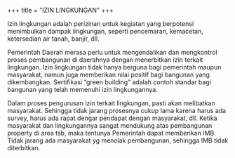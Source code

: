 +++
title = "IZIN LINGKUNGAN"
+++

<!--more-->

Izin lingkungan adalah perizinan untuk kegiatan yang berpotensi menimbulkan dampak lingkungan, seperti pencemaran, kemacetan, ketersedian air tanah, banjir, dll.

 

Pemerintah Daerah merasa perlu untuk mengendalikan dan mengkontrol proses pembangunan di daerahnya dengan menerbitkan izin terkait lingkungan. Izin lingkungan tidak hanya berguna bagi pemerintah maupun masyarakat, namun juga memberikan nilai positif bagi bangunan yang dikembangkan. Sertifikasi “green building” adalah contoh standar bagi bangunan yang telah memenuhi izin lingkungannya.

 

Dalam proses pengurusan izin terkait lingkungan, pasti akan melibatkan masyarakat. Sehingga tidak jarang prosesnya cukup lama karena harus ada survey, harus ada rapat dengar pendapat dengan masyarakat, dll. Ketika masyarakat dan lingkungannya sangat mendukung atas pembangunan property di area tsb, maka tentunya Pemerintah dapat memberikan IMB. Tidak jarang ada masyarakat yg menolak pembangunan, sehingga IMB tidak diterbitkan.
